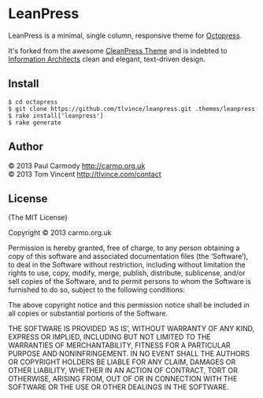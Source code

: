# LeanPress

LeanPress is a minimal, single column, responsive theme for
[Octopress][].

It's forked from the awesome [CleanPress Theme][cleanpress] and is indebted to
[Information Architects][ia] clean and elegant, text-driven design.

[Octopress]: http://octopress.org.
[cleanpress]: https://github.com/macjasp/cleanpress
[ia]: http://ia.net/blog

## Install

    $ cd octopress
    $ git clone https://github.com/tlvince/leanpress.git .themes/leanpress
    $ rake install['leanpress']
    $ rake generate

## Author

© 2013 Paul Carmody <http://carmo.org.uk>  
© 2013 Tom Vincent <http://tlvince.com/contact>

## License

(The MIT License)

Copyright © 2013 carmo.org.uk

Permission is hereby granted, free of charge, to any person obtaining a copy of
this software and associated documentation files (the ‘Software’), to deal in
the Software without restriction, including without limitation the rights to
use, copy, modify, merge, publish, distribute, sublicense, and/or sell copies
of the Software, and to permit persons to whom the Software is furnished to do
so, subject to the following conditions:

The above copyright notice and this permission notice shall be included in all
copies or substantial portions of the Software.

THE SOFTWARE IS PROVIDED ‘AS IS’, WITHOUT WARRANTY OF ANY KIND, EXPRESS OR
IMPLIED, INCLUDING BUT NOT LIMITED TO THE WARRANTIES OF MERCHANTABILITY,
FITNESS FOR A PARTICULAR PURPOSE AND NONINFRINGEMENT. IN NO EVENT SHALL THE
AUTHORS OR COPYRIGHT HOLDERS BE LIABLE FOR ANY CLAIM, DAMAGES OR OTHER
LIABILITY, WHETHER IN AN ACTION OF CONTRACT, TORT OR OTHERWISE, ARISING FROM,
OUT OF OR IN CONNECTION WITH THE SOFTWARE OR THE USE OR OTHER DEALINGS IN THE
SOFTWARE.
